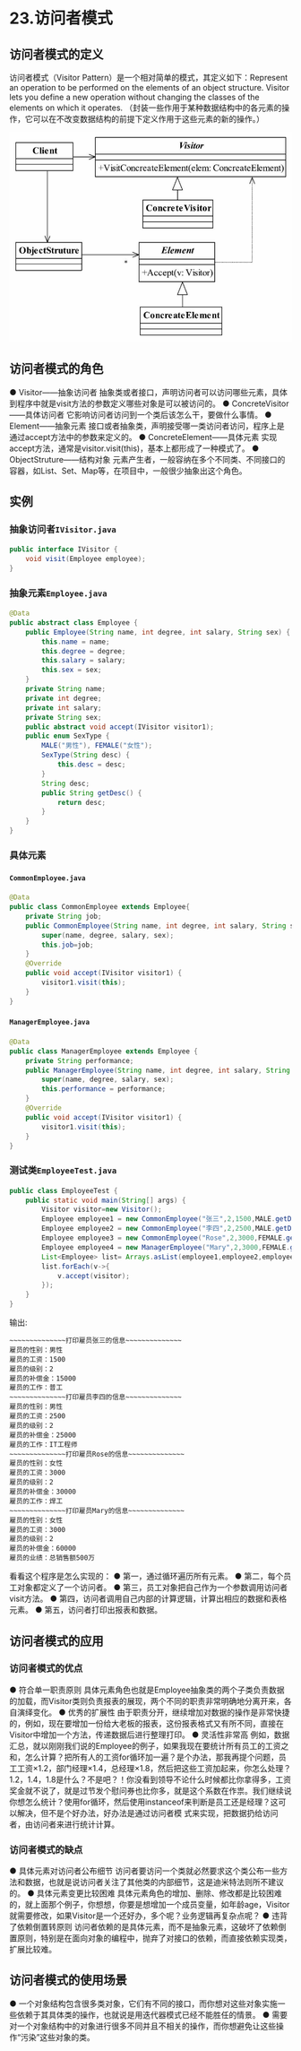 # 23.访问者模式

## 访问者模式的定义
访问者模式（Visitor Pattern）是一个相对简单的模式，其定义如下：Represent an operation to be performed on the elements of an object structure. Visitor lets you define a new operation without changing the classes of the elements on which it operates. （封装一些作用于某种数据结构中的各元素的操作，它可以在不改变数据结构的前提下定义作用于这些元素的新的操作。）

![1573313604034](img/1573313604034.png)

## 访问者模式的角色
● Visitor——抽象访问者
抽象类或者接口，声明访问者可以访问哪些元素，具体到程序中就是visit方法的参数定义哪些对象是可以被访问的。
● ConcreteVisitor——具体访问者
它影响访问者访问到一个类后该怎么干，要做什么事情。
● Element——抽象元素
接口或者抽象类，声明接受哪一类访问者访问，程序上是通过accept方法中的参数来定义的。
● ConcreteElement——具体元素
实现accept方法，通常是visitor.visit(this)，基本上都形成了一种模式了。
● ObjectStruture——结构对象
元素产生者，一般容纳在多个不同类、不同接口的容器，如List、Set、Map等，在项目中，一般很少抽象出这个角色。

## 实例

### 抽象访问者`IVisitor.java`

```java
public interface IVisitor {
    void visit(Employee employee);
}
```

### 抽象元素`Employee.java`

```java
@Data
public abstract class Employee {
    public Employee(String name, int degree, int salary, String sex) {
        this.name = name;
        this.degree = degree;
        this.salary = salary;
        this.sex = sex;
    }
    private String name;
    private int degree;
    private int salary;
    private String sex;
    public abstract void accept(IVisitor visitor1);
    public enum SexType {
        MALE("男性"), FEMALE("女性");
        SexType(String desc) {
            this.desc = desc;
        }
        String desc;
        public String getDesc() {
            return desc;
        }
    }
}
```

### 具体元素

#### `CommonEmployee.java`

```java
@Data
public class CommonEmployee extends Employee{
    private String job;
    public CommonEmployee(String name, int degree, int salary, String sex,String job) {
        super(name, degree, salary, sex);
        this.job=job;
    }
    @Override
    public void accept(IVisitor visitor1) {
        visitor1.visit(this);
    }
}
```

#### `ManagerEmployee.java`

```java
@Data
public class ManagerEmployee extends Employee {
    private String performance;
    public ManagerEmployee(String name, int degree, int salary, String sex, String performance) {
        super(name, degree, salary, sex);
        this.performance = performance;
    }
    @Override
    public void accept(IVisitor visitor1) {
        visitor1.visit(this);
    }
}
```

### 测试类`EmployeeTest.java`

```java
public class EmployeeTest {
    public static void main(String[] args) {
        Visitor visitor=new Visitor();
        Employee employee1 = new CommonEmployee("张三",2,1500,MALE.getDesc(),"普工");
        Employee employee2 = new CommonEmployee("李四",2,2500,MALE.getDesc(),"IT工程师");
        Employee employee3 = new CommonEmployee("Rose",2,3000,FEMALE.getDesc(),"焊工");
        Employee employee4 = new ManagerEmployee("Mary",2,3000,FEMALE.getDesc(),"总销售额500万");
        List<Employee> list= Arrays.asList(employee1,employee2,employee3,employee4);
        list.forEach(v->{
            v.accept(visitor);
        });
    }
}
```

输出:

```cmd
~~~~~~~~~~~~~~打印雇员张三的信息~~~~~~~~~~~~~~
雇员的性别：男性
雇员的工资：1500
雇员的级别：2
雇员的补偿金：15000
雇员的工作：普工
~~~~~~~~~~~~~~打印雇员李四的信息~~~~~~~~~~~~~~
雇员的性别：男性
雇员的工资：2500
雇员的级别：2
雇员的补偿金：25000
雇员的工作：IT工程师
~~~~~~~~~~~~~~打印雇员Rose的信息~~~~~~~~~~~~~~
雇员的性别：女性
雇员的工资：3000
雇员的级别：2
雇员的补偿金：30000
雇员的工作：焊工
~~~~~~~~~~~~~~打印雇员Mary的信息~~~~~~~~~~~~~~
雇员的性别：女性
雇员的工资：3000
雇员的级别：2
雇员的补偿金：60000
雇员的业绩：总销售额500万
```

看看这个程序是怎么实现的：
● 第一，通过循环遍历所有元素。
● 第二，每个员工对象都定义了一个访问者。
● 第三，员工对象把自己作为一个参数调用访问者visit方法。
● 第四，访问者调用自己内部的计算逻辑，计算出相应的数据和表格元素。
● 第五，访问者打印出报表和数据。

## 访问者模式的应用
### 访问者模式的优点
● 符合单一职责原则
具体元素角色也就是Employee抽象类的两个子类负责数据的加载，而Visitor类则负责报表的展现，两个不同的职责非常明确地分离开来，各自演绎变化。
● 优秀的扩展性
由于职责分开，继续增加对数据的操作是非常快捷的，例如，现在要增加一份给大老板的报表，这份报表格式又有所不同，直接在Visitor中增加一个方法，传递数据后进行整理打印。
● 灵活性非常高
例如，数据汇总，就以刚刚我们说的Employee的例子，如果我现在要统计所有员工的工资之和，怎么计算？把所有人的工资for循环加一遍？是个办法，那我再提个问题，员工工资×1.2，部门经理×1.4，总经理×1.8，然后把这些工资加起来，你怎么处理？1.2，1.4，1.8是什么？不是吧？！你没看到领导不论什么时候都比你拿得多，工资奖金就不说了，就是过节发个慰问券也比你多，就是这个系数在作祟。我们继续说你想怎么统计？使用for循环，然后使用instanceof来判断是员工还是经理？这可以解决，但不是个好办法，好办法是通过访问者模
式来实现，把数据扔给访问者，由访问者来进行统计计算。
### 访问者模式的缺点
● 具体元素对访问者公布细节
访问者要访问一个类就必然要求这个类公布一些方法和数据，也就是说访问者关注了其他类的内部细节，这是迪米特法则所不建议的。
● 具体元素变更比较困难
具体元素角色的增加、删除、修改都是比较困难的，就上面那个例子，你想想，你要是想增加一个成员变量，如年龄age，Visitor就需要修改，如果Visitor是一个还好办，多个呢？业务逻辑再复杂点呢？
● 违背了依赖倒置转原则
访问者依赖的是具体元素，而不是抽象元素，这破坏了依赖倒置原则，特别是在面向对象的编程中，抛弃了对接口的依赖，而直接依赖实现类，扩展比较难。

## 访问者模式的使用场景
● 一个对象结构包含很多类对象，它们有不同的接口，而你想对这些对象实施一些依赖于其具体类的操作，也就说是用迭代器模式已经不能胜任的情景。
● 需要对一个对象结构中的对象进行很多不同并且不相关的操作，而你想避免让这些操作“污染”这些对象的类。

